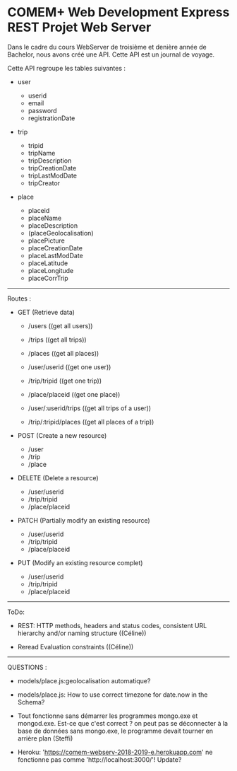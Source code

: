 # COMEM+ Web Development Express REST Projet Web Server

Dans le cadre du cours WebServer de troisième et denière année de Bachelor, nous avons créé une API. Cette API est un journal de voyage.

Cette API regroupe les tables suivantes :

- user
    - userid
    - email
    - password
    - registrationDate
    
- trip
    - tripid
    - tripName
    - tripDescription
    - tripCreationDate
    - tripLastModDate
    - tripCreator
    
- place
    - placeid
    - placeName
    - placeDescription
    - (placeGeolocalisation)
    - placePicture
    - placeCreationDate
    - placeLastModDate
    - placeLatitude
    - placeLongitude
    - placeCorrTrip
    
    
-----------------------------------------------------------------

Routes :

- GET (Retrieve data)
    - /users ((get all users))
    - /trips ((get all trips))
    - /places ((get all places))
    
    - /user/userid ((get one user))
    - /trip/tripid ((get one trip))
    - /place/placeid ((get one place))
    
    - /user/:userid/trips ((get all trips of a user))
    - /trip/:tripid/places ((get all places of a trip))


- POST (Create a new resource)
    - /user
    - /trip
    - /place


- DELETE (Delete a resource)
    - /user/userid
    - /trip/tripid
    - /place/placeid
    

- PATCH (Partially modify an existing resource)
    - /user/userid
    - /trip/tripid
    - /place/placeid
    
- PUT (Modify an existing resource complet)
    - /user/userid
    - /trip/tripid
    - /place/placeid


-----------------------------------------------------------------

ToDo:

- REST: HTTP methods, headers and status codes, consistent URL hierarchy and/or naming structure ((Céline))

- Reread Evaluation constraints ((Céline))


-----------------------------------------------------------------

QUESTIONS :

- models/place.js:geolocalisation automatique?

- models/place.js: How to use correct timezone for date.now in the Schema?

- Tout fonctionne sans démarrer les programmes mongo.exe et mongod.exe. Est-ce que c'est correct ? on peut pas se déconnecter à la base de données sans mongo.exe, le programme devait tourner en arrière plan (Steffi)

- Heroku: 'https://comem-webserv-2018-2019-e.herokuapp.com' ne fonctionne pas comme 'http://localhost:3000/'! Update? 
  

